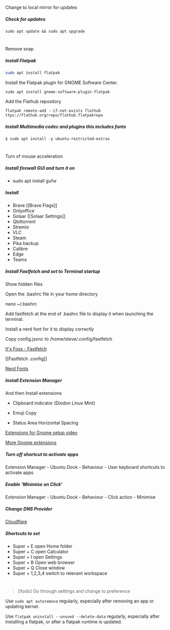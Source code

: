 Change to local mirror for updates
##### Check for updates

```
sudo apt update && sudo apt upgrade
```
# 
Remove snap

##### Install Flatpak

```bash
sudo apt install flatpak
```

Install the Flatpak plugin for GNOME Software Center.

```shell
sudo apt install gnome-software-plugin-flatpak
```

Add the Flathub repository 

```shell
flatpak remote-add --if-not-exists flathub ttps://flathub.org/repo/flathub.flatpakrepo
```
##### Install Multimedia codec and plugins this includes fonts

```
$ sudo apt install -y ubuntu-restricted-extras
```
# 

Turn of mouse acceleration
##### Install firewall GUI and turn it on

- sudo apt install gufw
##### Install

- Brave [[Brave Flags]]
- Onlyoffice
- Solaar [[Solaar Settings]]
- Qbittorrent
- Stremio
- VLC
- Steam
- Pika backup 
- Calibre   
- Edge
- Teams


##### Install Fastfetch and set to Terminal startup

Show hidden files

Open the .bashrc file in your home directory

nano ~/.bashrc

Add fastfetch at the end of .bashrc file to display it when launching the terminal.

Install a nerd font for it to display correctly

Copy config.jsonc to /home/steve/.config/fastfetch

[It's Foss - Fastfetch](https://itsfoss.com/fine-control-fastfetch/)
	
[[Fastfetch .config]]

[Nerd Fonts](https://www.nerdfonts.com/font-downloads)


##### Install Extension Manager

And then Install extensions

- Clipboard indicator (Diodon Linux Mint)

- Emoji Copy

- Status Area Horizontal Spacing

[Extensions for Gnome setup video](https://youtu.be/tyRuum27ABo?list=PL4d6Lj0GrDEBjWyFIpXxKZrbWX8upaM2S)

[More Gnome extensions](https://www.youtube.com/watch?v=ZPcxwiyCqtc)

##### Turn off shortcut to activate apps

Extension Manager - Ubuntu Dock - Behaviour - User keyboard shortcuts to activate apps

##### Enable 'Minimise on Click'

Extension Manager - Ubuntu Dock - Behaviour - Click action - Minimise
##### Change DNS Provider

[Cloudflare](https://one.one.one.one/dns/)
##### Shortcuts to set

- Super + E open Home folder
- Super + C open Calculator
- Super + I open Settings
- Super + B Open web browser
- Super + Q Close window
- Super + 1,2,3,4 switch to relevant workspace

# 

>[!todo] Go through settings and change to preference

Use `sudo apt autoremove` regularly, especially after removing an app or updating kernel.

Use `flatpak uninstall --unused --delete-data` regularly, especially after installing a flatpak, or after a flatpak runtime is updated.

